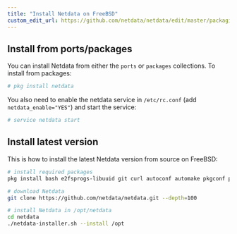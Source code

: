 ```yaml
---
title: "Install Netdata on FreeBSD"
custom_edit_url: https://github.com/netdata/netdata/edit/master/packaging/installer/methods/freebsd.md
---
```




## Install from ports/packages
You can install Netdata from either the `ports` or `packages` collections. To install from packages:
```sh
# pkg install netdata
```
You also need to enable the netdata service in `/etc/rc.conf` (add `netdata_enable="YES"`) and start the service:
```sh
# service netdata start
```

## Install latest version
This is how to install the latest Netdata version from source on FreeBSD:

```sh
# install required packages
pkg install bash e2fsprogs-libuuid git curl autoconf automake pkgconf pidof Judy liblz4 libuv json-c

# download Netdata
git clone https://github.com/netdata/netdata.git --depth=100

# install Netdata in /opt/netdata
cd netdata
./netdata-installer.sh --install /opt
```
